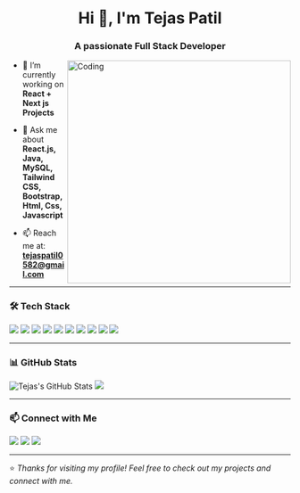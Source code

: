 <h1 align="center">Hi 👋, I'm Tejas Patil</h1>
<h3 align="center">A passionate Full Stack Developer</h3>

<img align="right" alt="Coding" width="400" src="https://i.pinimg.com/originals/f1/e7/34/f1e734f9cade86fe737a9aa404ad5677.gif" />

- 🌱 I’m currently working on **React + Next js Projects**

- 💬 Ask me about **React.js, Java, MySQL, Tailwind CSS, Bootstrap, Html, Css, Javascript**

- 📫 Reach me at: **tejaspatil0582@gmail.com**

---

### 🛠️ Tech Stack

<p align="left">
  <img src="https://img.shields.io/badge/Java-ED8B00?style=for-the-badge&logo=java&logoColor=white"/>
  <img src="https://img.shields.io/badge/JavaScript-F7DF1E?style=for-the-badge&logo=javascript&logoColor=black"/>
  <img src="https://img.shields.io/badge/React-20232A?style=for-the-badge&logo=react&logoColor=61DAFB"/>
  <img src="https://img.shields.io/badge/Next.js-000000?style=for-the-badge&logo=next.js&logoColor=white"/>
  <img src="https://img.shields.io/badge/MySQL-00758F?style=for-the-badge&logo=mysql&logoColor=white"/>
  <img src="https://img.shields.io/badge/TailwindCSS-38B2AC?style=for-the-badge&logo=tailwind-css&logoColor=white"/>
  <img src="https://img.shields.io/badge/SpringBoot-6DB33F?style=for-the-badge&logo=spring-boot&logoColor=white"/>
  <img src="https://img.shields.io/badge/HTML5-E34F26?style=for-the-badge&logo=html5&logoColor=white"/>
  <img src="https://img.shields.io/badge/CSS3-1572B6?style=for-the-badge&logo=css3&logoColor=white"/>
  <img src="https://img.shields.io/badge/GitHub-100000?style=for-the-badge&logo=github&logoColor=white"/>
</p>


---

### 📊 GitHub Stats

<p align="left">
  <img src="https://github-readme-stats.vercel.app/api?username=tej0517&show_icons=true&theme=tokyonight" alt="Tejas's GitHub Stats" />
  <img src="https://github-readme-streak-stats.herokuapp.com?user=tej0517&theme=tokyonight&date_format=M%20j%5B%2C%20Y%5D" />
</p>

---

### 📫 Connect with Me

<p align="left">
  <a href="mailto:tejaspatil0582@gmail.com"><img src="https://img.shields.io/badge/Gmail-D14836?style=for-the-badge&logo=gmail&logoColor=white" /></a>
  <a href="https://www.linkedin.com/in/tejaspatil0582/"><img src="https://img.shields.io/badge/LinkedIn-blue?style=for-the-badge&logo=linkedin&logoColor=white" /></a>
  <a href="https://github.com/tej0517"><img src="https://img.shields.io/badge/GitHub-181717?style=for-the-badge&logo=github&logoColor=white" /></a>
</p>

---

⭐ *Thanks for visiting my profile! Feel free to check out my projects and connect with me.*

